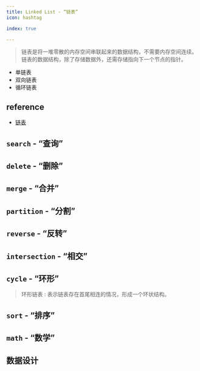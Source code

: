 ```yaml
---
title: Linked List - “链表”
icon: hashtag

index: true

---
```


  > 链表是将一堆零散的内存空间串联起来的数据结构，不需要内存空间连续。链表的数据结构，除了存储数据外，还需存储指向下一个节点的指针。
  
- 单链表
- 双向链表
- 循环链表

<!-- more -->

## reference

- [链表](https://visualgo.net/zh/list/print)

## `search` - “查询”

<!-- 🟢 链表的中间结点 -->
<!-- @include: @leetcode/problems/0x0800.md#0876 -->

## `delete` - “删除”

<!-- 🟢 删除链表的倒数第 N 个结点 -->
<!-- @include: @leetcode/problems/0x0000.md#0019 -->

<!-- 🟢 移除链表元素 -->
<!-- @include: @leetcode/problems/0x0200.md#0203 -->

<!-- 🟢 删除排序链表中的重复元素 -->
<!-- @include: @leetcode/problems/0x0000.md#0083 -->

<!-- 🟠 删除排序链表中的重复元素 II -->
<!-- @include: @leetcode/problems/0x0000.md#0082 -->

<!-- 🟢 删除链表的节点 -->
<!-- @include: @leetcode/problems/LCR.md#136 -->

<!-- 🟠 删除链表中的节点 -->
<!-- @include: @leetcode/problems/0x0200.md#0237 -->

## `merge` - “合并”

<!-- 🟢 合并两个有序链表 -->
<!-- @include: @leetcode/problems/0x0000.md#0021 -->

<!-- 🔴 合并 K 个升序链表 -->
<!-- @include: @leetcode/problems/0x0000.md#0023 -->

<!-- 🟠 奇偶链表 -->
<!-- @include: @leetcode/problems/0x0300.md#0328 -->

## `partition` - “分割”

<!-- 🟠 分隔链表 -->
<!-- @include: @leetcode/problems/0x0000.md#0086 -->

<!-- 🟠 重排链表 -->
<!-- @include: @leetcode/problems/0x0100.md#0143 -->

## `reverse` - “反转”

<!-- 🟢 反转链表 -->
<!-- @include: @leetcode/problems/0x0200.md#0206 -->

<!-- 🟠 反转链表 II -->
<!-- @include: @leetcode/problems/0x0000.md#0092 -->

<!-- 🔴 K 个一组翻转链表 -->
<!-- @include: @leetcode/problems/0x0000.md#0025 -->

## `intersection` - “相交”

<!-- 🟢 相交链表 -->
<!-- @include: @leetcode/problems/0x0100.md#0160 -->

## `cycle` - “环形”

  > 环形链表 : 表示链表存在首尾相连的情况，形成一个环状结构。

<!-- 🟢 环形链表 -->
<!-- @include: @leetcode/problems/0x0100.md#0141 -->

<!-- 🟠 环形链表 II -->
<!-- @include: @leetcode/problems/0x0100.md#0142 -->

## `sort` - “排序”

<!-- 🟠 对链表进行插入排序 -->
<!-- @include: @leetcode/problems/0x0100.md#0147 -->

<!-- 🟠 排序链表 -->
<!-- @include: @leetcode/problems/0x0100.md#0148 -->

## `math` - “数学”

<!-- 🟠 两数相加 -->
<!-- @include: @leetcode/problems/0x0000.md#0002 -->

## 数据设计

<!-- 🟠 链表随机节点 -->
<!-- @include: @leetcode/problems/0x0300.md#0382 -->

<!-- 🟠 LRU 缓存 -->
<!-- @include: @leetcode/problems/0x0100.md#0146 -->
  
  